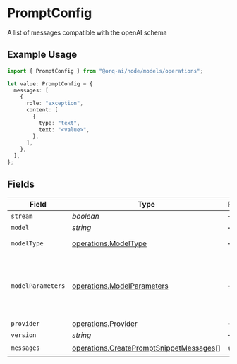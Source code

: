 # PromptConfig

A list of messages compatible with the openAI schema

## Example Usage

```typescript
import { PromptConfig } from "@orq-ai/node/models/operations";

let value: PromptConfig = {
  messages: [
    {
      role: "exception",
      content: [
        {
          type: "text",
          text: "<value>",
        },
      ],
    },
  ],
};
```

## Fields

| Field                                                                                              | Type                                                                                               | Required                                                                                           | Description                                                                                        |
| -------------------------------------------------------------------------------------------------- | -------------------------------------------------------------------------------------------------- | -------------------------------------------------------------------------------------------------- | -------------------------------------------------------------------------------------------------- |
| `stream`                                                                                           | *boolean*                                                                                          | :heavy_minus_sign:                                                                                 | N/A                                                                                                |
| `model`                                                                                            | *string*                                                                                           | :heavy_minus_sign:                                                                                 | N/A                                                                                                |
| `modelType`                                                                                        | [operations.ModelType](../../models/operations/modeltype.md)                                       | :heavy_minus_sign:                                                                                 | The type of the model                                                                              |
| `modelParameters`                                                                                  | [operations.ModelParameters](../../models/operations/modelparameters.md)                           | :heavy_minus_sign:                                                                                 | Model Parameters: Not all parameters apply to every model                                          |
| `provider`                                                                                         | [operations.Provider](../../models/operations/provider.md)                                         | :heavy_minus_sign:                                                                                 | N/A                                                                                                |
| `version`                                                                                          | *string*                                                                                           | :heavy_minus_sign:                                                                                 | N/A                                                                                                |
| `messages`                                                                                         | [operations.CreatePromptSnippetMessages](../../models/operations/createpromptsnippetmessages.md)[] | :heavy_check_mark:                                                                                 | N/A                                                                                                |